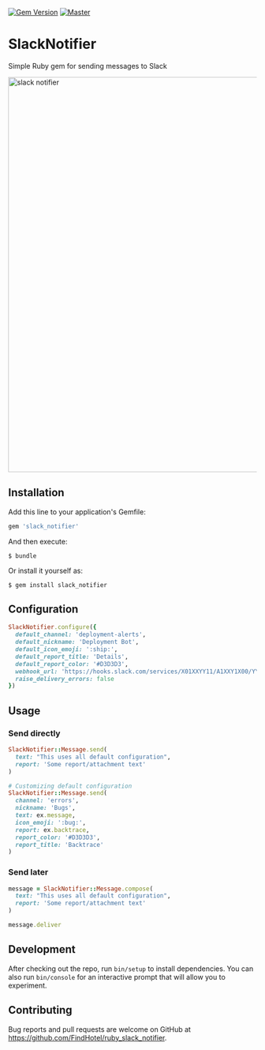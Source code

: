[![Gem Version](https://img.shields.io/gem/v/slack_notifier.svg)](https://rubygems.org/gems/slack_notifier)
[![Master](https://travis-ci.org/FindHotel/ruby_slack_notifier.svg?branch=master)](https://travis-ci.org/FindHotel/ruby_slack_notifier)

# SlackNotifier

Simple Ruby gem for sending messages to Slack

<img width="800" alt="slack notifier" src="https://user-images.githubusercontent.com/6284234/27587063-3037ceba-5b43-11e7-82a6-fbe2c13952f2.png">

## Installation

Add this line to your application's Gemfile:

```ruby
gem 'slack_notifier'
```

And then execute:

    $ bundle

Or install it yourself as:

    $ gem install slack_notifier

## Configuration

```ruby
SlackNotifier.configure({
  default_channel: 'deployment-alerts',
  default_nickname: 'Deployment Bot',
  default_icon_emoji: ':ship:',
  default_report_title: 'Details',
  default_report_color: '#D3D3D3',
  webhook_url: 'https://hooks.slack.com/services/X01XXYY11/A1XXY1X00/YYYYYYYYYYYYYYYYYY',
  raise_delivery_errors: false
})
```

## Usage
### Send directly
```ruby
SlackNotifier::Message.send(
  text: "This uses all default configuration",
  report: 'Some report/attachment text'
)

# Customizing default configuration
SlackNotifier::Message.send(
  channel: 'errors',
  nickname: 'Bugs',
  text: ex.message,
  icon_emoji: ':bug:',
  report: ex.backtrace,
  report_color: '#D3D3D3',
  report_title: 'Backtrace'
)
```

### Send later
```ruby
message = SlackNotifier::Message.compose(
  text: "This uses all default configuration",
  report: 'Some report/attachment text'
)

message.deliver
```

## Development

After checking out the repo, run `bin/setup` to install dependencies. You can also run `bin/console` for an interactive prompt that will allow you to experiment.

## Contributing

Bug reports and pull requests are welcome on GitHub at https://github.com/FindHotel/ruby_slack_notifier.
